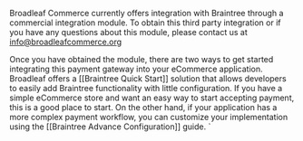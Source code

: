 Broadleaf Commerce currently offers integration with Braintree through a commercial integration module. To obtain this third party integration or if you have any questions about this module, please contact us at info@broadleafcommerce.org

Once you have obtained the module, there are two ways to get started integrating this payment gateway into your eCommerce application.
Broadleaf offers a [[Braintree Quick Start]] solution that allows developers to easily add Braintree functionality
with little configuration. If you have a simple eCommerce store and want an easy way to start accepting payment, this is a good place to start.
On the other hand, if your application has a more complex payment workflow, you can customize your implementation using the [[Braintree Advance Configuration]] guide.
`